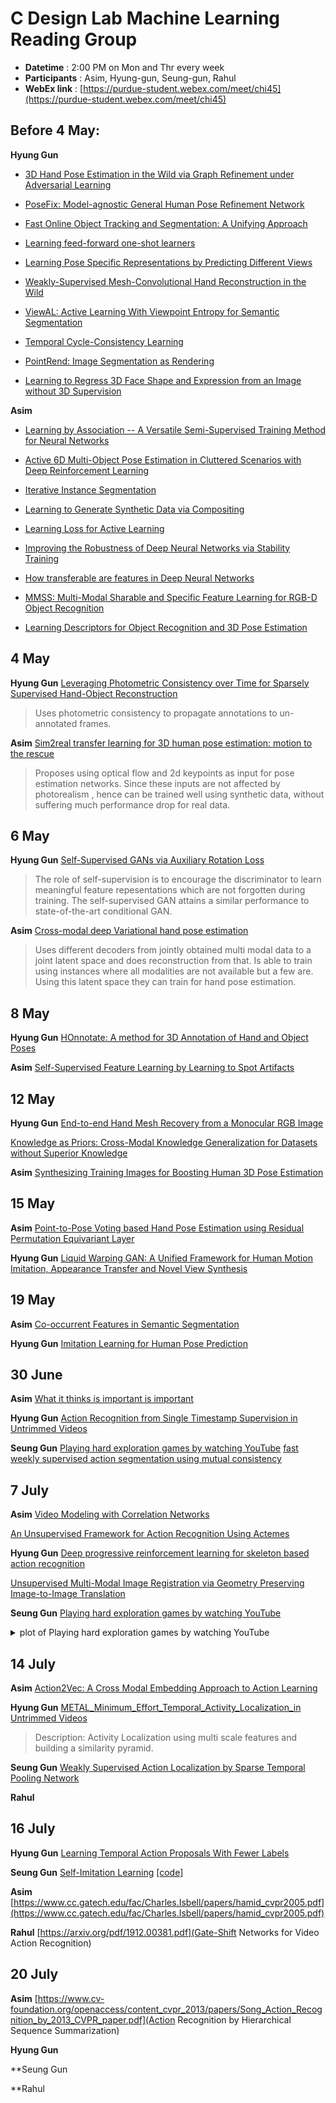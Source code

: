 # C Design Lab Machine Learning Reading Group
* **Datetime** : 2:00 PM on Mon and Thr every week
* **Participants** : Asim, Hyung-gun, Seung-gun, Rahul
* **WebEx link** : [https://purdue-student.webex.com/meet/chi45](https://purdue-student.webex.com/meet/chi45)

## Before 4 May:

**Hyung Gun**
* [3D Hand Pose Estimation in the Wild via Graph Refinement under Adversarial Learning](https://arxiv.org/pdf/1912.01875.pdf)

* [PoseFix: Model-agnostic General Human Pose Refinement Network](https://arxiv.org/abs/1812.03595)

* [Fast Online Object Tracking and Segmentation: A Unifying Approach](http://www.robots.ox.ac.uk/~qwang/SiamMask/ )

* [Learning feed-forward one-shot learners](https://arxiv.org/pdf/1606.05233.pdf )

* [Learning Pose Specific Representations by Predicting Different Views](https://arxiv.org/pdf/1804.03390v2.pdf )

* [Weakly-Supervised Mesh-Convolutional Hand Reconstruction in the Wild ](https://arxiv.org/pdf/2004.01946.pdf)

* [ViewAL: Active Learning With Viewpoint Entropy for Semantic Segmentation ](https://arxiv.org/pdf/1911.11789.pdf )

* [Temporal Cycle-Consistency Learning](https://arxiv.org/pdf/1904.07846.pdf )

* [PointRend: Image Segmentation as Rendering](https://arxiv.org/pdf/1912.08193.pdf )

* [Learning to Regress 3D Face Shape and Expression from an Image without 3D Supervision](https://ps.is.tuebingen.mpg.de/uploads_file/attachment/attachment/509/paper_camera_ready.pdf)


**Asim**
* [Learning by Association -- A Versatile Semi-Supervised Training Method for Neural Networks](http://openaccess.thecvf.com/content_cvpr_2017/papers/Haeusser_Learning_by_Association_CVPR_2017_paper.pdf)

* [Active 6D Multi-Object Pose Estimation in Cluttered Scenarios with Deep Reinforcement Learning](https://arxiv.org/pdf/1910.08811.pdf)

* [Iterative Instance Segmentation](https://arxiv.org/pdf/1511.08498.pdf)

* [Learning to Generate Synthetic Data via Compositing](http://openaccess.thecvf.com/content_CVPR_2019/papers/Tripathi_Learning_to_Generate_Synthetic_Data_via_Compositing_CVPR_2019_paper.pdf)

* [Learning Loss for Active Learning](http://openaccess.thecvf.com/content_CVPR_2019/papers/Yoo_Learning_Loss_for_Active_Learning_CVPR_2019_paper.pdf)

* [Improving the Robustness of Deep Neural Networks via Stability Training](https://www.cv-foundation.org/openaccess/content_cvpr_2016/papers/Zheng_Improving_the_Robustness_CVPR_2016_paper.pdf)

* [How transferable are features in Deep Neural Networks](https://arxiv.org/pdf/1411.1792.pdf)

* [MMSS: Multi-Modal Sharable and Specific Feature Learning for RGB-D Object Recognition](http://openaccess.thecvf.com/content_iccv_2015/papers/Wang_MMSS_Multi-Modal_Sharable_ICCV_2015_paper.pdf)

* [Learning Descriptors for Object Recognition and 3D Pose Estimation](https://www.cv-foundation.org/openaccess/content_cvpr_2015/papers/Wohlhart_Learning_Descriptors_for_2015_CVPR_paper.pdf)



## 4 May

**Hyung Gun**
[Leveraging Photometric Consistency over Time for Sparsely Supervised Hand-Object Reconstruction](https://arxiv.org/pdf/2004.13449.pdf)

> Uses photometric consistency to propagate annotations to un-annotated frames.

**Asim**
[Sim2real transfer learning for 3D human pose
estimation: motion to the rescue](https://papers.nips.cc/paper/9454-sim2real-transfer-learning-for-3d-human-pose-estimation-motion-to-the-rescue.pdf)

> Proposes using optical flow and 2d keypoints as input for pose estimation networks. Since these inputs are not affected by photorealism , hence can be trained well using synthetic data, without suffering much performance drop for real data.



## 6 May

**Hyung Gun**
[Self-Supervised GANs via Auxiliary Rotation Loss](https://arxiv.org/pdf/1811.11212.pdf)

> The role of self-supervision is to encourage the discriminator to learn meaningful feature repesentations which are not forgotten during training. The self-supervised GAN attains a similar performance to state-of-the-art conditional GAN.

**Asim**
[Cross-modal deep Variational hand pose estimation](http://openaccess.thecvf.com/content_cvpr_2018/papers/Spurr_Cross-Modal_Deep_Variational_CVPR_2018_paper.pdf)

> Uses different decoders from jointly obtained multi modal data to a joint latent space and does reconstruction from that. Is able to train using instances where all modalities are not available but a few are. Using this latent space they can train for hand pose estimation.

## 8 May

**Hyung Gun**
[HOnnotate: A method for 3D Annotation of Hand and Object Poses](https://arxiv.org/pdf/1907.01481.pdf)

**Asim**
[Self-Supervised Feature Learning by Learning to Spot Artifacts](http://openaccess.thecvf.com/content_cvpr_2018/papers/Jenni_Self-Supervised_Feature_Learning_CVPR_2018_paper.pdf)

## 12 May

**Hyung Gun**
[End-to-end Hand Mesh Recovery from a Monocular RGB Image](https://arxiv.org/pdf/1902.09305.pdf)

[Knowledge as Priors: Cross-Modal Knowledge Generalization for Datasets without Superior Knowledge](https://arxiv.org/pdf/2004.00176.pdf)

**Asim**
[Synthesizing Training Images for Boosting Human 3D Pose Estimation](http://ai.stanford.edu/~haosu/papers/3DV_humanpose.pdf)



## 15 May
**Asim**
[Point-to-Pose Voting based Hand Pose Estimation using Residual Permutation
Equivariant Layer](http://openaccess.thecvf.com/content_CVPR_2019/papers/Li_Point-To-Pose_Voting_Based_Hand_Pose_Estimation_Using_Residual_Permutation_Equivariant_CVPR_2019_paper.pdf)


**Hyung Gun**
[Liquid Warping GAN: A Unified Framework for Human Motion Imitation,
Appearance Transfer and Novel View Synthesis](https://arxiv.org/pdf/1909.12224.pdf)

## 19 May

**Asim**
[Co-occurrent Features in Semantic Segmentation](http://openaccess.thecvf.com/content_CVPR_2019/papers/Zhang_Co-Occurrent_Features_in_Semantic_Segmentation_CVPR_2019_paper.pdf)

**Hyung Gun**
[Imitation Learning for Human Pose Prediction](https://arxiv.org/pdf/1909.03449.pdf)

## 30 June

**Asim**
[What it thinks is important is important](https://arxiv.org/abs/1912.05699)

**Hyung Gun**
[Action Recognition from Single Timestamp Supervision in Untrimmed Videos](http://openaccess.thecvf.com/content_CVPR_2019/papers/Moltisanti_Action_Recognition_From_Single_Timestamp_Supervision_in_Untrimmed_Videos_CVPR_2019_paper.pdf)

**Seung Gun**
[Playing hard exploration games by watching YouTube](https://arxiv.org/pdf/1805.11592.pdf)
[fast weekly supervised action segmentation using mutual consistency](https://arxiv.org/pdf/1805.11592.pdf)

## 7 July

**Asim**
[Video Modeling with Correlation Networks](https://arxiv.org/abs/1906.03349)

[An Unsupervised Framework for Action Recognition Using Actemes](http://users.umiacs.umd.edu/~kale/accv2010.pdf)

**Hyung Gun**
[Deep progressive reinforcement learning for skeleton based action recognition](https://openaccess.thecvf.com/content_cvpr_2018/papers/Tang_Deep_Progressive_Reinforcement_CVPR_2018_paper.pdf)

[Unsupervised Multi-Modal Image Registration via Geometry Preserving Image-to-Image Translation](https://openaccess.thecvf.com/content_CVPR_2020/papers/Arar_Unsupervised_Multi-Modal_Image_Registration_via_Geometry_Preserving_Image-to-Image_Translation_CVPR_2020_paper.pdf)

**Seung Gun**
[Playing hard exploration games by watching YouTube](https://arxiv.org/pdf/1805.11592.pdf)

<details markdown="1">
<summary>plot of Playing hard exploration games by watching YouTube</summary>

- Paper with youtube data
![Youtube](https://user-images.githubusercontent.com/37060326/86855774-036a3000-c0f6-11ea-9675-54dc281db287.png)

- Applying their method to Georgia Tech Egocentric Activity Datasets
![Cheese](https://user-images.githubusercontent.com/37060326/86856271-f00b9480-c0f6-11ea-81ad-00af01ae9946.png)
![Georgia](https://user-images.githubusercontent.com/37060326/86855766-fe0ce580-c0f5-11ea-8f97-6a97e6cd3261.png)


</details>


## 14 July

**Asim**
[Action2Vec: A Cross Modal Embedding Approach to Action Learning](https://arxiv.org/pdf/1901.00484.pdf)

**Hyung Gun**
[METAL_Minimum_Effort_Temporal_Activity_Localization_in Untrimmed Videos](https://openaccess.thecvf.com/content_CVPR_2020/papers/Zhang_METAL_Minimum_Effort_Temporal_Activity_Localization_in_Untrimmed_Videos_CVPR_2020_paper.pdf)
> Description: Activity Localization using multi scale features and building a similarity pyramid.

**Seung Gun**
[Weakly Supervised Action Localization by Sparse Temporal Pooling Network](https://www.google.com/search?q=Weakly+Supervised+Action+Localization+by+Sparse+Temporal+Pooling+Network&oq=Weakly+Supervised+Action+Localization+by+Sparse+Temporal+Pooling+Network&aqs=chrome.0.69i59j0l2j69i59.563j0j1&sourceid=chrome&ie=UTF-8)


**Rahul**

## 16 July
**Hyung Gun**
[Learning Temporal Action Proposals With Fewer Labels](https://openaccess.thecvf.com/content_ICCV_2019/papers/Ji_Learning_Temporal_Action_Proposals_With_Fewer_Labels_ICCV_2019_paper.pdf)

**Seung Gun**
[Self-Imitation Learning](https://arxiv.org/pdf/1806.05635v1.pdf) [\[code\]](https://github.com/junhyukoh/self-imitation-learning)

**Asim**
[https://www.cc.gatech.edu/fac/Charles.Isbell/papers/hamid_cvpr2005.pdf](https://www.cc.gatech.edu/fac/Charles.Isbell/papers/hamid_cvpr2005.pdf)

**Rahul**
[https://arxiv.org/pdf/1912.00381.pdf](Gate-Shift Networks for Video Action Recognition)


## 20 July

**Asim**
[https://www.cv-foundation.org/openaccess/content_cvpr_2013/papers/Song_Action_Recognition_by_2013_CVPR_paper.pdf](Action Recognition by Hierarchical Sequence Summarization)

**Hyung Gun**
[]()

**Seung Gun
[]()

**Rahul
[]()
